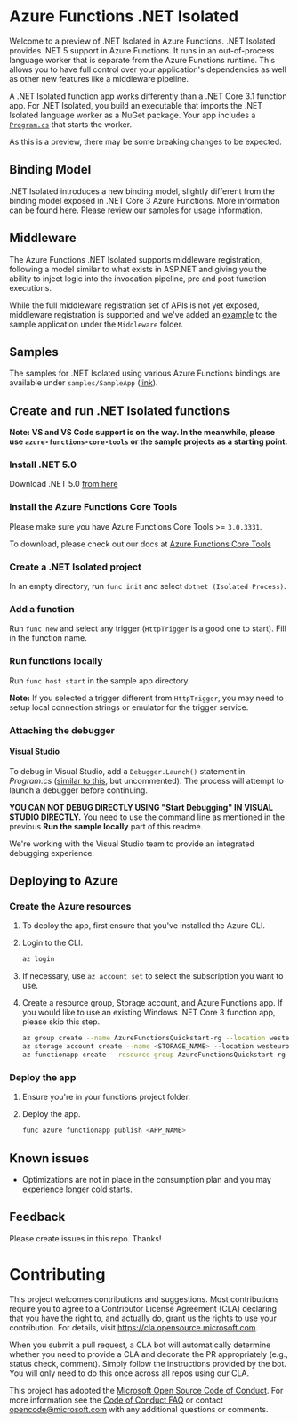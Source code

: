 # Azure Functions .NET Isolated

Welcome to a preview of .NET Isolated in Azure Functions. .NET Isolated provides .NET 5 support in Azure Functions. It runs in an out-of-process language worker that is separate from the Azure Functions runtime. This allows you to have full control over your application's dependencies as well as other new features like a middleware pipeline.

A .NET Isolated function app works differently than a .NET Core 3.1 function app. For .NET Isolated, you build an executable that imports the .NET Isolated language worker as a NuGet package. Your app includes a [`Program.cs`](FunctionApp/Program.cs) that starts the worker.

As this is a preview, there may be some breaking changes to be expected.

## Binding Model

.NET Isolated introduces a new binding model, slightly different from the binding model exposed in .NET Core 3 Azure Functions. More information can be [found here](https://github.com/Azure/azure-functions-dotnet-worker/wiki/.NET-Worker-bindings). Please review our samples for usage information.

## Middleware

The Azure Functions .NET Isolated supports middleware registration, following a model similar to what exists in ASP.NET and giving you the ability to inject logic into the invocation pipeline, pre and post function executions.

While the full middleware registration set of APIs is not yet exposed, middleware registration is supported and we've added an [example](https://github.com/Azure/azure-functions-dotnet-worker-preview/tree/main/FunctionApp/Middleware) to the sample application under the `Middleware` folder.

## Samples

The samples for .NET Isolated using various Azure Functions bindings are available under `samples/SampleApp` ([link](https://github.com/Azure/azure-functions-dotnet-worker/tree/main/samples/SampleApp)).

## Create and run .NET Isolated functions

**Note: VS and VS Code support is on the way. In the meanwhile, please use `azure-functions-core-tools` or the sample projects as a starting point.**

### Install .NET 5.0
Download .NET 5.0 [from here](https://dotnet.microsoft.com/download/dotnet/5.0)

### Install the Azure Functions Core Tools
Please make sure you have Azure Functions Core Tools >= `3.0.3331`.

To download, please check out our docs at [Azure Functions Core Tools](https://github.com/Azure/azure-functions-core-tools)

### Create a .NET Isolated project
In an empty directory, run `func init` and select `dotnet (Isolated Process)`.

### Add a function
Run `func new` and select any trigger (`HttpTrigger` is a good one to start). Fill in the function name.

### Run functions locally
Run `func host start` in the sample app directory.

**Note:** If you selected a trigger different from `HttpTrigger`, you may need to setup local connection strings or emulator for the trigger service.

### Attaching the debugger

#### Visual Studio

To debug in Visual Studio, add a `Debugger.Launch()` statement in *Program.cs* ([similar to this](https://github.com/Azure/azure-functions-dotnet-worker/blob/ankitkumarr/core-tools/samples/SampleApp/Program.cs#L17-L19), but uncommented). The process will attempt to launch a debugger before continuing.

**YOU CAN NOT DEBUG DIRECTLY USING "Start Debugging" IN VISUAL STUDIO DIRECTLY.** You need to use the command line as mentioned in the previous **Run the sample locally** part of this readme.

We're working with the Visual Studio team to provide an integrated debugging experience.

## Deploying to Azure

### Create the Azure resources

1. To deploy the app, first ensure that you've installed the Azure CLI. 

2. Login to the CLI.

    ```bash
    az login
    ```

3. If necessary, use `az account set` to select the subscription you want to use.
  
4. Create a resource group, Storage account, and Azure Functions app. If you would like to use an existing Windows .NET Core 3 function app, please skip this step.

    ```bash
    az group create --name AzureFunctionsQuickstart-rg --location westeurope
    az storage account create --name <STORAGE_NAME> --location westeurope --resource-group AzureFunctionsQuickstart-rg --sku Standard_LRS
    az functionapp create --resource-group AzureFunctionsQuickstart-rg --consumption-plan-location westeurope --runtime dotnet --functions-version 3 --name <APP_NAME> --storage-account <STORAGE_NAME>
    ```


### Deploy the app

1. Ensure you're in your functions project folder.
2. Deploy the app.

    ```bash
    func azure functionapp publish <APP_NAME>
    ```
## Known issues

* Optimizations are not in place in the consumption plan and you may experience longer cold starts.

## Feedback

Please create issues in this repo. Thanks!

# Contributing

This project welcomes contributions and suggestions.  Most contributions require you to agree to a
Contributor License Agreement (CLA) declaring that you have the right to, and actually do, grant us
the rights to use your contribution. For details, visit https://cla.opensource.microsoft.com.

When you submit a pull request, a CLA bot will automatically determine whether you need to provide
a CLA and decorate the PR appropriately (e.g., status check, comment). Simply follow the instructions
provided by the bot. You will only need to do this once across all repos using our CLA.

This project has adopted the [Microsoft Open Source Code of Conduct](https://opensource.microsoft.com/codeofconduct/).
For more information see the [Code of Conduct FAQ](https://opensource.microsoft.com/codeofconduct/faq/) or
contact [opencode@microsoft.com](mailto:opencode@microsoft.com) with any additional questions or comments.
